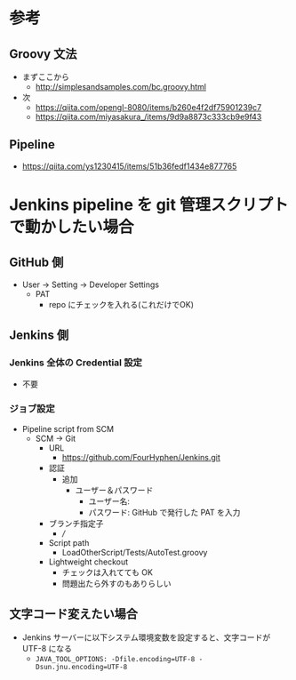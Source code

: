 # 参考
## Groovy 文法
- まずここから
  - http://simplesandsamples.com/bc.groovy.html
- 次
  - https://qiita.com/opengl-8080/items/b260e4f2df75901239c7
  - https://qiita.com/miyasakura_/items/9d9a8873c333cb9e9f43

## Pipeline
- https://qiita.com/ys1230415/items/51b36fedf1434e877765

# Jenkins pipeline を git 管理スクリプトで動かしたい場合
## GitHub 側
- User -> Setting -> Developer Settings
  - PAT
    - repo にチェックを入れる(これだけでOK)

## Jenkins 側
### Jenkins 全体の Credential 設定
- 不要

### ジョブ設定
- Pipeline script from SCM
  - SCM -> Git
    - URL
      - https://github.com/FourHyphen/Jenkins.git
    - 認証
      - 追加
        - ユーザー＆パスワード
          - ユーザー名: 
          - パスワード: GitHub で発行した PAT を入力
    - ブランチ指定子
      - */*
    - Script path
      - LoadOtherScript/Tests/AutoTest.groovy
    - Lightweight checkout
      - チェックは入れてても OK
      - 問題出たら外すのもありらしい

## 文字コード変えたい場合
- Jenkins サーバーに以下システム環境変数を設定すると、文字コードが UTF-8 になる
  - `JAVA_TOOL_OPTIONS: -Dfile.encoding=UTF-8 -Dsun.jnu.encoding=UTF-8`


